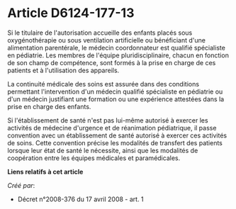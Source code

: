 # Article D6124-177-13

Si le titulaire de l'autorisation accueille des enfants placés sous oxygénothérapie ou sous ventilation artificielle ou
bénéficiant d'une alimentation parentérale, le médecin coordonnateur est qualifié spécialiste en pédiatrie. Les membres de
l'équipe pluridisciplinaire, chacun en fonction de son champ de compétence, sont formés à la prise en charge de ces patients
et à l'utilisation des appareils. 

La continuité médicale des soins est assurée dans des conditions permettant l'intervention d'un médecin qualifié spécialiste
en pédiatrie ou d'un médecin justifiant une formation ou une expérience attestées dans la prise en charge des enfants. 

Si l'établissement de santé n'est pas lui-même autorisé à exercer les activités de médecine d'urgence et de réanimation
pédiatrique, il passe convention avec un établissement de santé autorisé à exercer ces activités de soins. Cette convention
précise les modalités de transfert des patients lorsque leur état de santé le nécessite, ainsi que les modalités de
coopération entre les équipes médicales et paramédicales.

**Liens relatifs à cet article**

_Créé par_:

  - Décret n°2008-376 du 17 avril 2008 - art. 1
